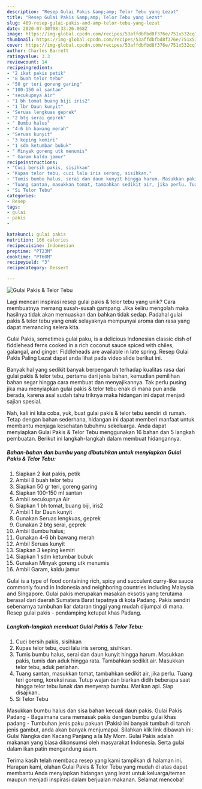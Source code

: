 ```yaml
---
description: "Resep Gulai Pakis &amp;amp; Telor Tebu yang Lezat"
title: "Resep Gulai Pakis &amp;amp; Telor Tebu yang Lezat"
slug: 469-resep-gulai-pakis-and-amp-telor-tebu-yang-lezat
date: 2020-07-30T08:33:26.068Z
image: https://img-global.cpcdn.com/recipes/53affdbfbd8f376e/751x532cq70/gulai-pakis-telor-tebu-foto-resep-utama.jpg
thumbnail: https://img-global.cpcdn.com/recipes/53affdbfbd8f376e/751x532cq70/gulai-pakis-telor-tebu-foto-resep-utama.jpg
cover: https://img-global.cpcdn.com/recipes/53affdbfbd8f376e/751x532cq70/gulai-pakis-telor-tebu-foto-resep-utama.jpg
author: Charles Barrett
ratingvalue: 3.3
reviewcount: 14
recipeingredient:
- "2 ikat pakis petik"
- "8 buah telor tebu"
- "50 gr teri goreng garing"
- "100-150 ml santan"
- "secukupnya Air"
- "1 bh tomat buang biji iris2"
- "1 lbr Daun kunyit"
- "Seruas lengkuas geprek"
- "2 btg serai geprek"
- " Bumbu halus"
- "4-6 bh bawang merah"
- "Seruas kunyit"
- "3 keping kemiri"
- "1 sdm ketumbar bubuk"
- " Minyak goreng utk menumis"
- " Garam kaldu jamur"
recipeinstructions:
- "Cuci bersih pakis, sisihkan"
- "Kupas telor tebu, cuci lalu iris serong, sisihkan."
- "Tumis bumbu halus, serai dan daun kunyit hingga harum. Masukkan pakis, tumis dan aduk hingga rata. Tambahkan sedikit air. Masukkan telor tebu, aduk perlahan."
- "Tuang santan, masukkan tomat, tambahkan sedikit air, jika perlu. Tuang teri goreng, koreksi rasa. Tutup wajan dan biarkan didih beberapa saat hingga telor tebu lunak dan menyerap bumbu. Matikan api. Siap disajikan.."
- "Si Telor Tebu"
categories:
- Resep
tags:
- gulai
- pakis
- 

katakunci: gulai pakis  
nutrition: 166 calories
recipecuisine: Indonesian
preptime: "PT23M"
cooktime: "PT60M"
recipeyield: "3"
recipecategory: Dessert

---
```



![Gulai Pakis &amp; Telor Tebu](https://img-global.cpcdn.com/recipes/53affdbfbd8f376e/751x532cq70/gulai-pakis-telor-tebu-foto-resep-utama.jpg)

Lagi mencari inspirasi resep gulai pakis &amp; telor tebu yang unik? Cara membuatnya memang susah-susah gampang. Jika keliru mengolah maka hasilnya tidak akan memuaskan dan bahkan tidak sedap. Padahal gulai pakis &amp; telor tebu yang enak selayaknya mempunyai aroma dan rasa yang dapat memancing selera kita.

Gulai Pakis, sometimes gulai paku, is a delicious Indonesian classic dish of fiddlehead ferns cooked in a rich coconut sauce spiced with chiles, galangal, and ginger. Fiddleheads are available in late spring. Resep Gulai Pakis Paling Lezat dapat anda lihat pada video slide berikut ini.

Banyak hal yang sedikit banyak berpengaruh terhadap kualitas rasa dari gulai pakis &amp; telor tebu, pertama dari jenis bahan, kemudian pemilihan bahan segar hingga cara membuat dan menyajikannya. Tak perlu pusing jika mau menyiapkan gulai pakis &amp; telor tebu enak di mana pun anda berada, karena asal sudah tahu triknya maka hidangan ini dapat menjadi sajian spesial.


Nah, kali ini kita coba, yuk, buat gulai pakis &amp; telor tebu sendiri di rumah. Tetap dengan bahan sederhana, hidangan ini dapat memberi manfaat untuk membantu menjaga kesehatan tubuhmu sekeluarga. Anda dapat menyiapkan Gulai Pakis &amp; Telor Tebu menggunakan 16 bahan dan 5 langkah pembuatan. Berikut ini langkah-langkah dalam membuat hidangannya.

<!--inarticleads1-->

##### Bahan-bahan dan bumbu yang dibutuhkan untuk menyiapkan Gulai Pakis &amp; Telor Tebu:

1. Siapkan 2 ikat pakis, petik
1. Ambil 8 buah telor tebu
1. Siapkan 50 gr teri, goreng garing
1. Siapkan 100-150 ml santan
1. Ambil secukupnya Air
1. Siapkan 1 bh tomat, buang biji, iris2
1. Ambil 1 lbr Daun kunyit
1. Gunakan Seruas lengkuas, geprek
1. Gunakan 2 btg serai, geprek
1. Ambil  Bumbu halus;
1. Gunakan 4-6 bh bawang merah
1. Ambil Seruas kunyit
1. Siapkan 3 keping kemiri
1. Siapkan 1 sdm ketumbar bubuk
1. Gunakan  Minyak goreng utk menumis
1. Ambil  Garam, kaldu jamur


Gulai is a type of food containing rich, spicy and succulent curry-like sauce commonly found in Indonesia and neighboring countries including Malaysia and Singapore. Gulai pakis merupakan masakan eksotis yang terutama berasal dari daerah Sumatera Barat tepatnya di kota Padang. Pakis sendiri sebenarnya tumbuhan liar dataran tinggi yang mudah dijumpai di mana. Resep gulai pakis - pendamping ketupat khas Padang. 

<!--inarticleads2-->

##### Langkah-langkah membuat Gulai Pakis &amp; Telor Tebu:

1. Cuci bersih pakis, sisihkan
1. Kupas telor tebu, cuci lalu iris serong, sisihkan.
1. Tumis bumbu halus, serai dan daun kunyit hingga harum. Masukkan pakis, tumis dan aduk hingga rata. Tambahkan sedikit air. Masukkan telor tebu, aduk perlahan.
1. Tuang santan, masukkan tomat, tambahkan sedikit air, jika perlu. Tuang teri goreng, koreksi rasa. Tutup wajan dan biarkan didih beberapa saat hingga telor tebu lunak dan menyerap bumbu. Matikan api. Siap disajikan..
1. Si Telor Tebu


Masukkan bumbu halus dan sisa bahan kecuali daun pakis. Gulai Pakis Padang - Bagaimana cara memasak pakis dengan bumbu gulai khas padang - Tumbuhan jenis paku pakuan (Pakis) ini banyak tumbuh di tanah jenis gambut, anda akan banyak menjumapai. Silahkan klik link dibawah ini: Gulai Nangka dan Kacang Panjang a la My Mom. Gulai Pakis adalah makanan yang biasa dikonsumsi oleh masyarakat Indonesia. Serta gulai dalam ikan patin mengandung asam. 

Terima kasih telah membaca resep yang kami tampilkan di halaman ini. Harapan kami, olahan Gulai Pakis &amp; Telor Tebu yang mudah di atas dapat membantu Anda menyiapkan hidangan yang lezat untuk keluarga/teman maupun menjadi inspirasi dalam berjualan makanan. Selamat mencoba!
